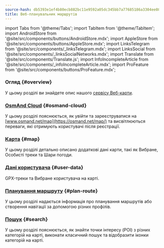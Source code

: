 ```yaml
---
source-hash: db5393e1ef4b80ecb882bc11e9592a05dc345bb7a77685186a3304ee088544a7
title: Веб-планувальник маршрутів
---
```

import Tabs from '@theme/Tabs';
import TabItem from '@theme/TabItem';
import AndroidStore from '@site/src/components/buttons/AndroidStore.mdx';
import AppleStore from '@site/src/components/buttons/AppleStore.mdx';
import LinksTelegram from '@site/src/components/_linksTelegram.mdx';
import LinksSocial from '@site/src/components/_linksSocialNetworks.mdx';
import Translate from '@site/src/components/Translate.js';
import InfoIncompleteArticle from '@site/src/components/_infoIncompleteArticle.mdx';
import ProFeature from '@site/src/components/buttons/ProFeature.mdx';

### Огляд {#overview}

У цьому розділі ви знайдете опис нашого [сервісу Веб-карти](https://osmand.net/map).

### [OsmAnd Cloud](./web-cloud.md) {#osmand-cloud}

У цьому розділі пояснюється, як увійти та зареєструватися на [www.osmand.net/map](https://osmand.net/map/) та висвітлюються переваги, які отримують користувачі після реєстрації.

### [Карта](./web-map.md) {#map}

У цьому розділі детально описано додаткові дані карти, такі як Вибране, Особисті треки та Шари погоди.

### [Дані користувача](./web-userdata.mdx) {#user-data}

GPX-треки та Вибране користувача на карті.

### [Планування маршруту](./planner.md) {#plan-route}

У цьому розділі надається інформація про планування маршрутів або створення навігації за допомогою різних профілів.

### [Пошук](./web-search.md) {#search}

У цьому розділі пояснюється, як знайти точки інтересу (POI) з різних категорій на карті, виконати класичний пошук та відобразити іконки категорій на карті.